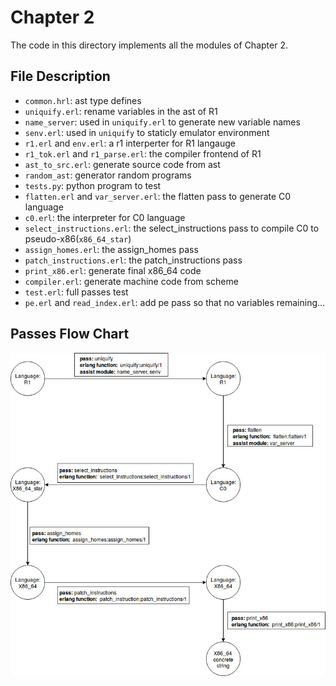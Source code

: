 Chapter 2
==========

The code in this directory implements all the modules of Chapter 2.

## File Description

* `common.hrl`: ast type defines
* `uniquify.erl`: rename variables in the ast of R1
* `name_server`: used in `uniquify.erl` to generate new variable names
* `senv.erl`: used in `uniquify` to staticly emulator environment
* `r1.erl` and `env.erl`: a r1 interperter for R1 langauge
* `r1_tok.erl` and `r1_parse.erl`: the compiler frontend of R1
* `ast_to_src.erl`: generate source code from ast
* `random_ast`: generator random programs
* `tests.py`: python program to test
* `flatten.erl` and `var_server.erl`: the flatten pass to generate C0 language
* `c0.erl`: the interpreter for C0 language
* `select_instructions.erl`: the select_instructions pass to compile C0 to pseudo-x86(`x86_64_star`)
* `assign_homes.erl`: the assign_homes pass
* `patch_instructions.erl`: the patch_instructions pass
* `print_x86.erl`: generate final x86_64 code
* `compiler.erl`: generate machine code from scheme
* `test.erl`: full passes test
* `pe.erl` and `read_index.erl`: add pe pass so that no variables remaining...

## Passes Flow Chart

![Passes Flow Chart](passes.jpg)
